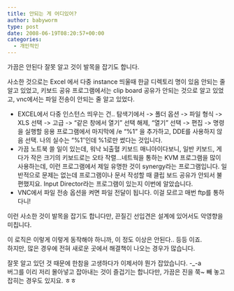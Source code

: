 ```yaml
---
title: 안되는 게 어디있어?
author: babyworm
type: post
date: 2008-06-19T08:20:57+00:00
categories:
  - 개인적인
---
```

가끔은 안된다 잘못 알고 것이 발목을 잡기도 합니다.

사소한 것으로는 Excel 에서 다중 instance 띄울때 한글 디렉토리 명이 있음 안되는 줄 알고 있었고, 키보드 공유 프로그램에서는 clip board 공유가 안되는 것으로 알고 있었고, vnc에서는 파일 전송이 안되는 줄 알고 있었다.

  * EXCEL에서 다중 인스턴스 띄우는 건.. 탐색기에서 -> 폴더 옵션 -> 파일 형식 -> XLS 선택 -> 고급 -> “같은 창에서 열기” 선택 해제, “열기” 선택 -> 편집 -> 명령을 실행할 응용 프로그램에서 마지막에 /e “%1” 을 추가하고, DDE를 사용하지 않음 선택. 나의 실수는 “%1″인데 %1로만 썼다는 것입니다.
  * 가끔 노트북 쓸 일이 있는데, 워낙 뇌출혈 키보드 매니아이다보니, 일반 키보드, 게다가 작은 크기의 키보드로는 오타 작렬…네트웍을 통하는 KVM 프로그램을 많이 사용하는데, 이런 프로그램에서 제일 유명한 것이 synergy라는 프로그램입니다. 일반적으로 문제는 없는데 프로그램이나 문서 작성할 때 클립 보드 공유가 안되서 불편했지요. Input Director라는 프로그램이 있는지 이번에 알았습니다.
  * VNC에서 파일 전송 옵션을 켜면 파일 전달이 됩니다. 이걸 모르고 매번 ftp를 통하다니!

이런 사소한 것이 발목을 잡기도 합니다만, 끈질긴 선입견은 설계에 있어서도 악영향을 미칩니다.

이 로직은 이렇게 이렇게 동작해야 하니까, 이 정도 이상은 안된다.. 등등 이죠.<br>
하지만, 많은 경우에 전혀 새로운 곳에서 해결책이 나오는 경우가 많습니다.

잘못 알고 있던 것 때문에 한참을 고생하다가 이제서야 뭔가 잡았습니다. -_-a<br>
버그를 이리 저리 몰아넣고 잡아내는 것이 즐겁기는 합니다만, 가끔은 진을 쭉~ 빼 놓고 잡히는 경우도 있지요. ㅎㅎ
